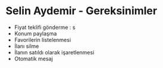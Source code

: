 # Selin Aydemir - Gereksinimler
- Fiyat teklifi gönderme : s
- Konum paylaşma
- Favorilerin listelenmesi
- İlanı silme
- İlanın satıldı olarak işaretlenmesi
- Otomatik mesaj
